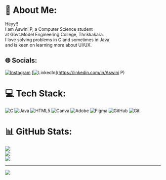 # 💫 About Me:
Heyy!!<br>I am Aswini P, a Computer Science student <br>at Govt.Model Engineering College, Thrikkakara.<br>I love solving problems in C and sometimes in Java<br>and is keen on learning more about UI/UX.


## 🌐 Socials:
[![Instagram](https://img.shields.io/badge/Instagram-%23E4405F.svg?logo=Instagram&logoColor=white)](https://instagram.com/aswini._.1212) [![LinkedIn](https://img.shields.io/badge/LinkedIn-%230077B5.svg?logo=linkedin&logoColor=white)](https://linkedin.com/in/Aswini P) 

# 💻 Tech Stack:
![C](https://img.shields.io/badge/c-%2300599C.svg?style=for-the-badge&logo=c&logoColor=white) ![Java](https://img.shields.io/badge/java-%23ED8B00.svg?style=for-the-badge&logo=openjdk&logoColor=white) ![HTML5](https://img.shields.io/badge/html5-%23E34F26.svg?style=for-the-badge&logo=html5&logoColor=white) ![Canva](https://img.shields.io/badge/Canva-%2300C4CC.svg?style=for-the-badge&logo=Canva&logoColor=white) ![Adobe](https://img.shields.io/badge/adobe-%23FF0000.svg?style=for-the-badge&logo=adobe&logoColor=white) ![Figma](https://img.shields.io/badge/figma-%23F24E1E.svg?style=for-the-badge&logo=figma&logoColor=white) ![GitHub](https://img.shields.io/badge/github-%23121011.svg?style=for-the-badge&logo=github&logoColor=white) ![Git](https://img.shields.io/badge/git-%23F05033.svg?style=for-the-badge&logo=git&logoColor=white)
# 📊 GitHub Stats:
![](https://github-readme-stats.vercel.app/api?username=aswini1212&theme=dark&hide_border=false&include_all_commits=false&count_private=false)<br/>
![](https://github-readme-streak-stats.herokuapp.com/?user=aswini1212&theme=dark&hide_border=false)<br/>
![](https://github-readme-stats.vercel.app/api/top-langs/?username=aswini1212&theme=dark&hide_border=false&include_all_commits=false&count_private=false&layout=compact)

---
[![](https://visitcount.itsvg.in/api?id=aswini1212&icon=0&color=0)](https://visitcount.itsvg.in)

<!-- Proudly created with GPRM ( https://gprm.itsvg.in ) -->
